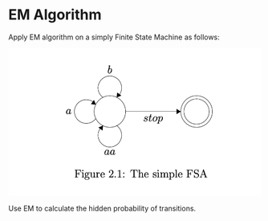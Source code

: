 # EM Algorithm

Apply EM algorithm on a simply Finite State Machine as follows: 

![fsm](fsm.png)

Use EM to calculate the hidden probability of transitions. 
